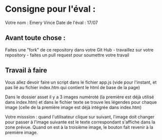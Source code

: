 # Consigne pour l'éval :

Votre nom : Emery Vince
Date de l'éval :    17/07

## Avant toute chose :

Faites une "fork" de ce repository dans votre Git Hub - travaillez sur votre repository - faites un pull request pour soumettre votre travail

## Travail à faire

Vous allez devoir faire un script dans le fichier app.js (vide pour l'instant, et pas lié au fichier index.htm qui contient le html de base de la page)

Dans le dossier asset il y a 3 images numéroté (la première est déjà utilisé dans index.htm) et dans le fichier texte se trouve les légendes pour chaque image (celle de la première image est déjà intégrée dans index.htm)

Votre misssion : quand l'utilisateur clique sur suivant, l'image doit changer pour passer à l'image suivante est le texte correspondant s'affiche dans la zone prévue. Quand on est à la troisième image, le bouton fait revenir à la première image.